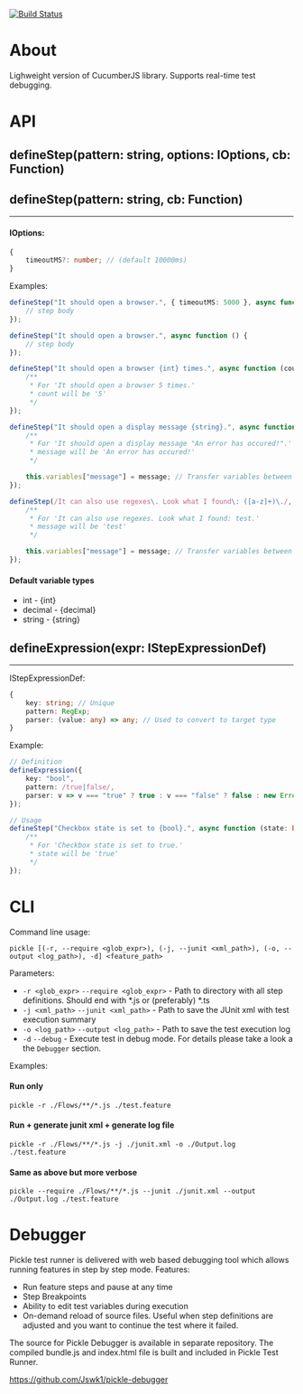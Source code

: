 [![Build Status](https://app.travis-ci.com/Jswk1/pickle.svg?branch=master)](https://app.travis-ci.com/Jswk1/pickle)


# About

Lighweight version of CucumberJS library. Supports real-time test debugging.

# API

## defineStep(pattern: string, options: IOptions, cb: Function)
## defineStep(pattern: string, cb: Function)
---

#### IOptions:
```typescript
{
    timeoutMS?: number; // (default 10000ms)
}
```

Examples:
```typescript
defineStep("It should open a browser.", { timeoutMS: 5000 }, async function () {
    // step body
});

defineStep("It should open a browser.", async function () {
    // step body
});

defineStep("It should open a browser {int} times.", async function (count: number) {
    /**
     * For 'It should open a browser 5 times.'
     * count will be '5'
     */
});

defineStep("It should open a display message {string}.", async function (message: string) {
    /**
     * For 'It should open a display message "An error has occured!".'
     * message will be 'An error has occured!'
     */

    this.variables["message"] = message; // Transfer variables between steps
});

defineStep(/It can also use regexes\. Look what I found\: ([a-z]+)\./, async function (message: string) {
    /**
     * For 'It can also use regexes. Look what I found: test.'
     * message will be 'test'
     */

    this.variables["message"] = message; // Transfer variables between steps
});
```

#### Default variable types
* int - {int}
* decimal - {decimal}
* string - {string}

## defineExpression(expr: IStepExpressionDef)
---
IStepExpressionDef:
```typescript
{
    key: string; // Unique
    pattern: RegExp;
    parser: (value: any) => any; // Used to convert to target type
}
```

Example:
```typescript
// Definition
defineExpression({
    key: "bool",
    pattern: /true|false/,
    parser: v => v === "true" ? true : v === "false" ? false : new Error("Value is in incorrect format.");
});

// Usage
defineStep("Checkbox state is set to {bool}.", async function (state: boolean) {
    /**
     * For 'Checkbox state is set to true.'
     * state will be 'true'
     */
});
```

# CLI

Command line usage:
```
pickle [(-r, --require <glob_expr>), (-j, --junit <xml_path>), (-o, --output <log_path>), -d] <feature_path>
```

Parameters:
*  `-r <glob_expr>` `--require <glob_expr>` - Path to directory with all step definitions. Should end with *.js or (preferably) *.ts
*  `-j <xml_path>` `--junit <xml_path>` - Path to save the JUnit xml with test execution summary
*  `-o <log_path>` `--output <log_path>` - Path to save the test execution log
*  `-d` `--debug` - Execute test in debug mode. For details please take a look a the `Debugger` section.

Examples:

#### Run only
```
pickle -r ./Flows/**/*.js ./test.feature
```

#### Run + generate junit xml + generate log file
```
pickle -r ./Flows/**/*.js -j ./junit.xml -o ./Output.log ./test.feature
```

#### Same as above but more verbose
```
pickle --require ./Flows/**/*.js --junit ./junit.xml --output ./Output.log ./test.feature
```

# Debugger

Pickle test runner is delivered with web based debugging tool which allows running features in step by step mode. Features:
*  Run feature steps and pause at any time
*  Step Breakpoints
*  Ability to edit test variables during execution
*  On-demand reload of source files. Useful when step definitions are adjusted and you want to continue the test where it failed.

The source for Pickle Debugger is available in separate repository. The compiled bundle.js and index.html file is built and included in Pickle Test Runner.

https://github.com/Jswk1/pickle-debugger